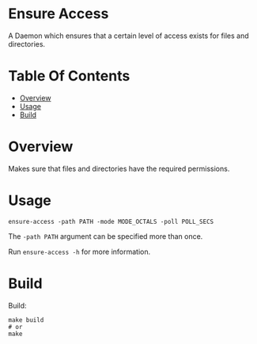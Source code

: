 # Ensure Access
A Daemon which ensures that a certain level of access exists for files 
and directories.

# Table Of Contents
- [Overview](#overview)
- [Usage](#usage)
- [Build](#build)

# Overview
Makes sure that files and directories have the required permissions.

# Usage
```
ensure-access -path PATH -mode MODE_OCTALS -poll POLL_SECS
```

The `-path PATH` argument can be specified more than once.  

Run `ensure-access -h` for more information.

# Build
Build:

```
make build
# or 
make
```
